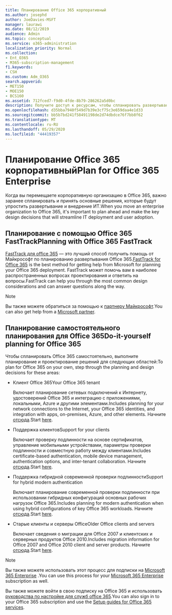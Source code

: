```yaml
---
title: Планирование Office 365 корпоративный
ms.author: josephd
author: JoeDavies-MSFT
manager: laurawi
ms.date: 08/12/2019
audience: Admin
ms.topic: conceptual
ms.service: o365-administration
localization_priority: Normal
ms.collection:
- Ent_O365
- M365-subscription-management
f1.keywords:
- CSH
ms.custom: Adm_O365
search.appverid:
- MET150
- MOE150
- BCS160
ms.assetid: 712fced7-f9d0-4fde-8b79-286262a5d0bc
description: Получите доступ к ресурсам, чтобы спланировать развертывание Office 365 корпоративный.
ms.openlocfilehash: d35bba7940f549d7b39e3cf75c3e659daa4e1d33
ms.sourcegitcommit: bb5b7bd241f58491198de2d74dbdce76f7bb8f62
ms.translationtype: MT
ms.contentlocale: ru-RU
ms.lasthandoff: 05/29/2020
ms.locfileid: "44419357"
---
```

# <a name="plan-for-office-365-enterprise"></a><span data-ttu-id="f61a1-103">Планирование Office 365 корпоративный</span><span class="sxs-lookup"><span data-stu-id="f61a1-103">Plan for Office 365 Enterprise</span></span>

<span data-ttu-id="f61a1-104">Когда вы перемещаете корпоративную организацию в Office 365, важно заранее спланировать и принять основные решения, которые будут упростить развертывание и внедрение ИТ.</span><span class="sxs-lookup"><span data-stu-id="f61a1-104">When you move an enterprise organization to Office 365, it's important to plan ahead and make the key design decisions that will streamline IT deployment and user adoption.</span></span> 

## <a name="planning-with-office-365-fasttrack"></a><span data-ttu-id="f61a1-105">Планирование с помощью Office 365 FastTrack</span><span class="sxs-lookup"><span data-stu-id="f61a1-105">Planning with Office 365 FastTrack</span></span>

<span data-ttu-id="f61a1-106">[FastTrack для office 365](https://docs.microsoft.com/fasttrack/O365-fasttrack-benefit-for-office-365) — это лучший способ получить помощь от Майкрософт по планированию развертывания Office 365.</span><span class="sxs-lookup"><span data-stu-id="f61a1-106">[FastTrack for Office 365](https://docs.microsoft.com/fasttrack/O365-fasttrack-benefit-for-office-365) is the best method for getting help from Microsoft for planning your Office 365 deployment.</span></span> <span data-ttu-id="f61a1-107">FastTrack может помочь вам в наиболее распространенных вопросах проектирования и ответить на вопросы.</span><span class="sxs-lookup"><span data-stu-id="f61a1-107">FastTrack can help you through the most common design considerations and can answer questions along the way.</span></span> 

>[!Note]
><span data-ttu-id="f61a1-108">Вы также можете обратиться за помощью к [партнеру Майкрософт](https://www.microsoft.com/solution-providers/home).</span><span class="sxs-lookup"><span data-stu-id="f61a1-108">You can also get help from a [Microsoft partner](https://www.microsoft.com/solution-providers/home).</span></span>
>

## <a name="do-it-yourself-planning-for-office-365"></a><span data-ttu-id="f61a1-109">Планирование самостоятельного планирования для Office 365</span><span class="sxs-lookup"><span data-stu-id="f61a1-109">Do-it-yourself planning for Office 365</span></span>

<span data-ttu-id="f61a1-110">Чтобы спланировать Office 365 самостоятельно, выполните планирование и проектирование решений для следующих областей:</span><span class="sxs-lookup"><span data-stu-id="f61a1-110">To plan for Office 365 on your own, step through the planning and design decisions for these areas:</span></span>

- <span data-ttu-id="f61a1-111">Клиент Office 365</span><span class="sxs-lookup"><span data-stu-id="f61a1-111">Your Office 365 tenant</span></span>

  <span data-ttu-id="f61a1-112">Включает планирование сетевых подключений к Интернету, удостоверений Office 365 и интеграцию с приложениями, локальными, Azure и другими элементами.</span><span class="sxs-lookup"><span data-stu-id="f61a1-112">Includes planning for your network connections to the Internet, your Office 365 identities, and integration with apps, on-premises, Azure, and other elements.</span></span> <span data-ttu-id="f61a1-113">Начните [отсюда](subscriptions-licenses-accounts-and-tenants-for-microsoft-cloud-offerings.md).</span><span class="sxs-lookup"><span data-stu-id="f61a1-113">Start [here](subscriptions-licenses-accounts-and-tenants-for-microsoft-cloud-offerings.md).</span></span>

- <span data-ttu-id="f61a1-114">Поддержка клиентов</span><span class="sxs-lookup"><span data-stu-id="f61a1-114">Support for your clients</span></span>

  <span data-ttu-id="f61a1-115">Включает проверку подлинности на основе сертификатов, управление мобильными устройствами, параметры проверки подлинности и совместную работу между клиентами.</span><span class="sxs-lookup"><span data-stu-id="f61a1-115">Includes certificate-based authentication, mobile device management, authentication options, and inter-tenant collaboration.</span></span> <span data-ttu-id="f61a1-116">Начните [отсюда](office-365-client-support-certificate-based-authentication.md).</span><span class="sxs-lookup"><span data-stu-id="f61a1-116">Start [here](office-365-client-support-certificate-based-authentication.md).</span></span>

- <span data-ttu-id="f61a1-117">Поддержка гибридной современной проверки подлинности</span><span class="sxs-lookup"><span data-stu-id="f61a1-117">Support for hybrid modern authentication</span></span>

  <span data-ttu-id="f61a1-118">Включает планирование современной проверки подлинности при использовании гибридных конфигураций основных рабочих нагрузок Office 365.</span><span class="sxs-lookup"><span data-stu-id="f61a1-118">Includes planning for modern authentication when using hybrid configurations of key Office 365 workloads.</span></span> <span data-ttu-id="f61a1-119">Начните [отсюда](hybrid-modern-auth-overview.md).</span><span class="sxs-lookup"><span data-stu-id="f61a1-119">Start [here](hybrid-modern-auth-overview.md).</span></span>

- <span data-ttu-id="f61a1-120">Старые клиенты и серверы Office</span><span class="sxs-lookup"><span data-stu-id="f61a1-120">Older Office clients and servers</span></span>

  <span data-ttu-id="f61a1-121">Включает сведения о миграции для Office 2007 и клиентских и серверных продуктов Office 2010.</span><span class="sxs-lookup"><span data-stu-id="f61a1-121">Includes migration information for Office 2007 and Office 2010 client and server products.</span></span> <span data-ttu-id="f61a1-122">Начните [отсюда](plan-upgrade-previous-versions-office.md).</span><span class="sxs-lookup"><span data-stu-id="f61a1-122">Start [here](plan-upgrade-previous-versions-office.md).</span></span>

>[!Note]
><span data-ttu-id="f61a1-123">Вы также можете использовать этот процесс для подписки на [Microsoft 365 Enterprise](https://docs.microsoft.com/microsoft-365/enterprise/microsoft-365-overview) .</span><span class="sxs-lookup"><span data-stu-id="f61a1-123">You can use this process for your [Microsoft 365 Enterprise](https://docs.microsoft.com/microsoft-365/enterprise/microsoft-365-overview) subscription as well.</span></span>
>

<span data-ttu-id="f61a1-124">Вы также можете войти в свою подписку на Office 365 и использовать [руководства по настройке для служб office 365](setup-guides-for-office-365.md).</span><span class="sxs-lookup"><span data-stu-id="f61a1-124">You can also sign in to your Office 365 subscription and use the [Setup guides for Office 365 services](setup-guides-for-office-365.md).</span></span>



<!--

This checklist will help your organization as you plan and prepare for a migration to Office 365. The phases and steps in the checklist are aligned with the guidance provided by the [Onboarding Center](https://go.microsoft.com/fwlink/?LinkId=517115). Feel free to adapt this checklist to your organization's needs.

Most organizations don't need to do anything to prepare for Office 365. It's an application on the web and people are able to use it as soon as they have an account. Other organizations have more locations, security practices, or other requirements that create the need for more planning. For enterprise-level organizations, follow the checklist items below to get started with Office 365.
  
If you want help getting Office 365 set up, [FastTrack](https://fasttrack.microsoft.com/office) is the easiest way to deploy Office 365, you can also sign in and use the [Setup guides for Office 365 services](setup-guides-for-office-365.md).
  
|**Choose one or more to get started:**||
|:-----|:-----|
| [System requirements for Office](https://products.office.com/office-system-requirements) |- Microsoft Office 365 ProPlus, Office 365, Office 365 ProPlus, and each Office application for Windows, Mac, iOS, and Android all have specific system requirements. Ensure your hardware and software meet the minimum system requirements.|
|**Most** customers connect their on-premises directory to Office 365. Get a head start on directory preparation by [installing and running IdFix on your network](https://www.microsoft.com/download/details.aspx?id=36832). <br> Use the [AAD Connect advisor](https://aka.ms/aadconnectpwsync) and the [Azure AD Premium set up guide](https://aka.ms/aadpguidance) to get customized set up guidance. <br> |- Automated checks against your directory to [validate people's accounts will properly synchronize](https://support.office.com/article/Prepare-to-provision-users-through-directory-synchronization-to-Office-365-01920974-9e6f-4331-a370-13aea4e82b3e). <br> - Recommends changes to directory objects and offers to automate the changes for you. <br> - [More details on using the IdFix tool](prepare-directory-attributes-for-synch-with-idfix.md). |
|**Read** our [network performance guidance](https://aka.ms/tune) and use our tools to ensure you have the connectivity and performance configuration necessary to provide people with the best experience.  <br> | - Ensure you can connect to Office 365, if you filter or scan outbound traffic, you'll want to understand what [managing Office 365 endpoints](https://support.office.com/article/Managing-Office-365-endpoints-99cab9d4-ef59-4207-9f2b-3728eb46bf9a) means for your organization.  <br>  - [Model and test your network capacity](https://support.office.com/article/Network-and-migration-planning-for-Office-365-f5ee6c33-bcd7-4b0b-b0f8-dc1d9fb8d132) or move to an [Azure ExpressRoute for Office 365](https://support.office.com/article/Azure-ExpressRoute-for-Office-365-6d2534a2-c19c-4a99-be5e-33a0cee5d3bd) circuit for a more predictable experience.   |
|**Use** our [planning checklist](https://support.office.com/article/Deployment-planning-checklist-for-Office-365-5fa4f6ef-35ad-4840-91c1-4834df3df5a0) as a starting place for building your own deployment plan.  <br> | - In-depth overview of possible areas you'll need to plan for with links to reference or how-to information to help you plan. |
|**Use** the [Exchange Server Large Item Script](https://gallery.technet.microsoft.com/Exchange-Server-Large-Item-b9546cc6) to find mail items that may be too large to migrate.  <br> | - Uses Exchange Web Services to impersonate, access, scan the mailbox for file sizes you specify, and dumps the results in a CSV file. Read the [detailed instructions on how to use the script](https://blogs.technet.com/b/mikehall/archive/2013/06/27/large-mail-item-script.aspx). |
|**Take** advantage of [Microsoft deployment experts](https://go.microsoft.com/fwlink/?LinkId=517115) who can help you from planning to helping everyone start using the new services and applications.  <br> Use the [Deployment wizards for Office 365 services](https://support.office.com/article/Deployment-wizards-for-Office-365-services-165f46e8-3533-4d76-be57-97f81ebd40f2) to get customized set up guidance.  <br> | - The Onboarding center works directly with customers and with partner organizations. Give them a call today. |
|**Use** the [templates and resources in the Office 365 success center](https://www.microsoft.com/fasttrack/resources) to share your deployment and onboarding plans with the people in your organization.  <br> | - Communication with everyone before, during, and after the transition to Office 365 is critical.  <br> - Use our templates, guides, and handouts to improve your communications. |
|**Read** the article [Office 365 Network Connectivity Principles](https://aka.ms/o365networkingprinciples) to understand the connectivity principles for securely managing Office 365 traffic and getting the best possible performance.  <br> | - This article will help you understand the most recent guidance for securely optimizing Office 365 network connectivity. |
   
Want more resources to help you integrate Office 365 with your broader cloud strategy? Here are the [Microsoft cloud IT architecture resources](https://docs.microsoft.com/office365/enterprise/microsoft-cloud-it-architecture-resources).
  
## Want to talk with support?

We're here to help, [contact support](https://support.office.com/article/32a17ca7-6fa0-4870-8a8d-e25ba4ccfd4b) for business products.


--> 